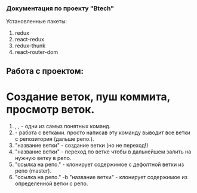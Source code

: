 ### Документация по проекту "Btech"
Установленные пакеты:
1. redux
2. react-redux
3. redux-thunk
4. react-router-dom
## Работа с проектом:
# Создание веток, пуш коммита, просмотр веток.
1. <git add>, <git commit>, <git push> - одни из самыз понятных команд.
2. <git branch> - работа с ветками. просто написав эту команду выводит все ветки с репозитория (дальше репо.). 
3. <git branch > "название ветки" - создание ветки (но не переход!)
4. <git checkout > "название ветки" - переход по ветке чтобы в дальнейшем залить на нужную ветку в репо.
5. <git clone > "ссылка на репо." - клонирует содержимое с дефолтной ветки из репо (master).
6. <git clone > "ссылка на репо." -b "название ветки" - клонирует содержимое из определенной ветки с репо.